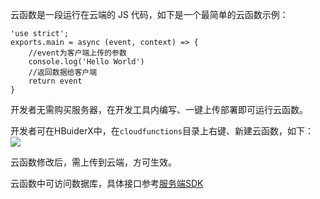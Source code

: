 云函数是一段运行在云端的 JS 代码，如下是一个最简单的云函数示例：

```
'use strict';
exports.main = async (event, context) => {
	//event为客户端上传的参数
	console.log('Hello World')
	//返回数据给客户端
	return event
}
```

开发者无需购买服务器，在开发工具内编写、一键上传部署即可运行云函数。

开发者可在HBuiderX中，在`cloudfunctions`目录上右键、新建云函数，如下：
![](http://img.cdn.aliyun.dcloud.net.cn/uni-app/uniCloud/unicloud-02.png)

云函数修改后，需上传到云端，方可生效。

云函数中可访问数据库，具体接口参考[服务端SDK](http://uniapp.dcloud.io/#/uniCloud/cf-functions)
